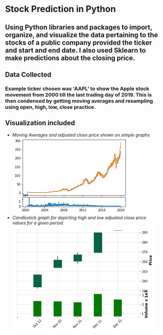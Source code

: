 # Stock Prediction in Python
## Using Python libraries and packages to import, organize, and visualize the data pertaining to the stocks of a public company provided the ticker and start and end date. I also used Sklearn to make predictions about the closing price.  

## Data Collected
### Example ticker chosen was 'AAPL' to show the Apple stock movement from 2000 till the last trading day of 2019. This is then condensed by getting moving averages and resampling using open, high, low, close practice. 

## Visualization included
+ *Moving Averages and adjusted close price shown on simple graphs*\
![](images/movingavg.png)
+ *Candlestick graph for depicting high and low adjusted close price values for a given period*\
![](images/Candlestic.png)
